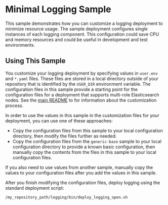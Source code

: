 # Minimal Logging Sample

This sample demonstrates how you can customize a logging deployment
to minimize resource usage. The sample deployment configures single instances of each logging 
component. This configuration could save CPU and memory resources and could be useful in development and test environments.

## Using This Sample

You customize your logging deployment by specifying values in `user.env` and `*.yaml` files. These files are stored in a local directory outside of your repository that is identified by the `USER_DIR` environment variable. The configuration files in this sample provide a starting point for the configuration files for a deployment that supports multi-role Elasticsearch nodes. See the 
[main README](../../README.md#customization) to for information about the customization process.

In order to use the values in this sample in the customization files for your deployment, you can use one of these approaches:

- Copy the configuration files from this sample to your local configuration directory, then modify the files further as needed.
- Copy the configuration files from the `generic-base` sample to your local configuration directory to provide a known basic configuration, then manually copy the contents from the files in this sample to your local configuration files.

If you also need to use values from another sample, manually copy the values to your configuration files after you add the values in this sample. 

After you finish modifying the configuration files, deploy logging using the standard deployment script:

```bash
/my_repository_path/logging/bin/deploy_logging_open.sh
```
